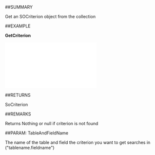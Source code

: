 
##SUMMARY

Get an SOCriterion object from the collection


##EXAMPLE

**GetCriterion**



![](..\..\Examples\vbs\SOCriteria.GetCriterion.vb.txt)


##RETURNS

SoCriterion


##REMARKS

Returns Nothing or null if criterion is not found


##PARAM: TableAndFieldName

The name of the table and field the criterion you want to get searches in ("tablename.fieldname")

